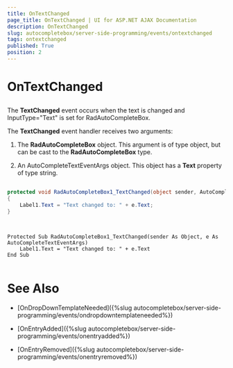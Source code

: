 ```yaml
---
title: OnTextChanged
page_title: OnTextChanged | UI for ASP.NET AJAX Documentation
description: OnTextChanged
slug: autocompletebox/server-side-programming/events/ontextchanged
tags: ontextchanged
published: True
position: 2
---
```


# OnTextChanged



## 

The **TextChanged** event occurs when the text is changed and InputType="Text" is set for RadAutoCompleteBox.

The **TextChanged** event handler receives two arguments:

1. The **RadAutoCompleteBox** object. This argument is of type object, but can be cast to the **RadAutoCompleteBox** type.

1. An AutoCompleteTextEventArgs object. This object has a **Text** property of type string.



````C#
	
protected void RadAutoCompleteBox1_TextChanged(object sender, AutoCompleteTextEventArgs e)
{
	Label1.Text = "Text changed to: " + e.Text;
}
	
````
````VB.NET
	
Protected Sub RadAutoCompleteBox1_TextChanged(sender As Object, e As AutoCompleteTextEventArgs)
	Label1.Text = "Text changed to: " + e.Text
End Sub
	
````


# See Also

 * [OnDropDownTemplateNeeded]({%slug autocompletebox/server-side-programming/events/ondropdowntemplateneeded%})

 * [OnEntryAdded]({%slug autocompletebox/server-side-programming/events/onentryadded%})

 * [OnEntryRemoved]({%slug autocompletebox/server-side-programming/events/onentryremoved%})
